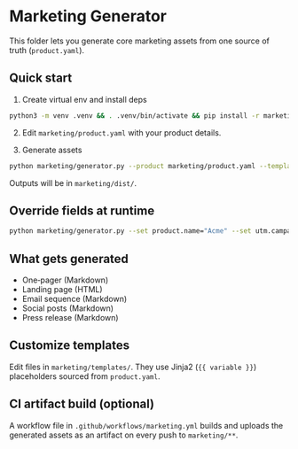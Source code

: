 # Marketing Generator

This folder lets you generate core marketing assets from one source of truth (`product.yaml`).

## Quick start

1) Create virtual env and install deps

```bash
python3 -m venv .venv && . .venv/bin/activate && pip install -r marketing/requirements.txt
```

2) Edit `marketing/product.yaml` with your product details.

3) Generate assets

```bash
python marketing/generator.py --product marketing/product.yaml --templates marketing/templates --out marketing/dist
```

Outputs will be in `marketing/dist/`.

## Override fields at runtime

```bash
python marketing/generator.py --set product.name="Acme" --set utm.campaign="beta-launch"
```

## What gets generated

- One‑pager (Markdown)
- Landing page (HTML)
- Email sequence (Markdown)
- Social posts (Markdown)
- Press release (Markdown)

## Customize templates

Edit files in `marketing/templates/`. They use Jinja2 (`{{ variable }}`) placeholders sourced from `product.yaml`.

## CI artifact build (optional)

A workflow file in `.github/workflows/marketing.yml` builds and uploads the generated assets as an artifact on every push to `marketing/**`.